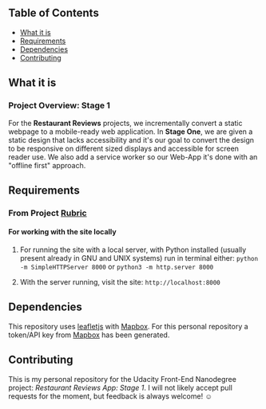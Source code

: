 ## Table of Contents
* [What it is](#what-is)
* [Requirements](#requirements)
* [Dependencies](#dependencies)
* [Contributing](#contributing)

## What it is

### Project Overview: Stage 1

For the **Restaurant Reviews** projects, we incrementally convert a static webpage to a mobile-ready web application. In **Stage One**, we are given a static design that lacks accessibility and it's our goal to convert the design to be responsive on different sized displays and accessible for screen reader use. We also add a service worker so our Web-App it's done with an "offline first" approach.

## Requirements

### From Project [Rubric](https://review.udacity.com/#!/rubrics/1090/view)

#### For working with the site locally

1. For running the site with a local server, with Python installed (usually present already in GNU and UNIX systems) run in terminal either: `python -m SimpleHTTPServer 8000` or `python3 -m http.server 8000`

2. With the server running, visit the site: `http://localhost:8000`

## Dependencies

This repository uses [leafletjs](https://leafletjs.com/) with [Mapbox](https://www.mapbox.com/).
For this personal repository a token/API key from [Mapbox](https://www.mapbox.com/) has been generated.

## Contributing

This is my personal repository for the Udacity  Front-End Nanodegree project: _Restaurant Reviews App: Stage 1_. I will not likely accept pull requests for the moment, but feedback is always welcome! :relaxed:
